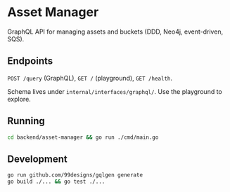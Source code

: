 # Asset Manager

GraphQL API for managing assets and buckets (DDD, Neo4j, event-driven, SQS).

## Endpoints
`POST /query` (GraphQL), `GET /` (playground), `GET /health`.

Schema lives under `internal/interfaces/graphql/`. Use the playground to explore.

## Running
```bash
cd backend/asset-manager && go run ./cmd/main.go
```

## Development
```bash
go run github.com/99designs/gqlgen generate
go build ./... && go test ./...
```
